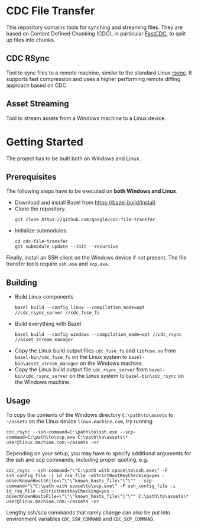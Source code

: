 # CDC File Transfer

This repository contains tools for synching and streaming files. They are based
on Content Defined Chunking (CDC), in particular
[FastCDC](https://www.usenix.org/conference/atc16/technical-sessions/presentation/xia),
to split up files into chunks.

## CDC RSync
Tool to sync files to a remote machine, similar to the standard Linux
[rsync](https://linux.die.net/man/1/rsync). It supports fast compression and
uses a higher performing remote diffing approach based on CDC.

## Asset Streaming
Tool to stream assets from a Windows machine to a Linux device.

# Getting Started
The project has to be built both on Windows and Linux.

## Prerequisites

The following steps have to be executed on **both Windows and Linux**.

* Download and install Bazel from https://bazel.build/install.
* Clone the repository.
  ```
  git clone https://github.com/google/cdc-file-transfer
  ```
* Initialize submodules.
  ```
  cd cdc-file-transfer
  git submodule update --init --recursive
  ```

Finally, install an SSH client on the Windows device if not present.
The file transfer tools require `ssh.exe` and `scp.exe`.

## Building

* Build Linux components
  ```
  bazel build --config linux --compilation_mode=opt //cdc_rsync_server //cdc_fuse_fs
  ```
* Build everything with Bazel
  ```
  bazel build --config windows --compilation_mode=opt //cdc_rsync //asset_stream_manager
  ```
* Copy the Linux build output files `cdc_fuse_fs` and `libfuse.so` from 
  `bazel-bin/cdc_fuse_fs` on the Linux system to `bazel-bin\asset_stream_manager`
  on the Windows machine.
* Copy the Linux build output file `cdc_rsync_server` from 
  `bazel-bin/cdc_rsync_server` on the Linux system to `bazel-bin\cdc_rsync`
  on the Windows machine.

## Usage
To copy the contents of the Windows directory `C:\path\to\assets` to
`~/assets` on the Linux device `linux.machine.com`, try running
```
cdc_rsync --ssh-command=C:\path\to\ssh.exe --scp-command=C:\path\to\scp.exe C:\path\to\assets\* user@linux.machine.com:~/assets -vr
```
Depending on your setup, you may have to specify additional arguments for the
ssh and scp commands, including proper quoting, e.g.
```
cdc_rsync --ssh-command="\"C:\path with space\to\ssh.exe\" -F ssh_config_file -i id_rsa_file -oStrictHostKeyChecking=yes -oUserKnownHostsFile=\"\"\"known_hosts_file\"\"\"" --scp-command="\"C:\path with space\to\scp.exe\" -F ssh_config_file -i id_rsa_file -oStrictHostKeyChecking=yes -oUserKnownHostsFile=\"\"\"known_hosts_file\"\"\"" C:\path\to\assets\* user@linux.machine.com:~/assets -vr
```
Lengthy ssh/scp commands that rarely change can also be put into environment
variables `CDC_SSH_COMMAND` and `CDC_SCP_COMMAND`.

